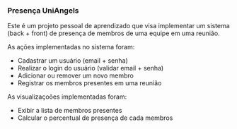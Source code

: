 ### Presença UniAngels

Este é um projeto pessoal de aprendizado que visa implementar um sistema (back + front) de presença de membros de uma equipe em uma reunião.

As ações implementadas no sistema foram:
- Cadastrar um usuário (email + senha)
- Realizar o login do usuário (validar email + senha)
- Adicionar ou remover um novo membro
- Registrar os membros presentes em uma reunião

As visualizaçoões implementadas foram:
- Exibir a lista de membros presentes
- Calcular o percentual de presença de cada membros
